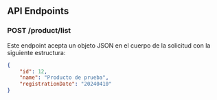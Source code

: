## API Endpoints

### POST /product/list

Este endpoint acepta un objeto JSON en el cuerpo de la solicitud con la siguiente estructura:

```json
{
    "id": 12,
    "name": "Producto de prueba",
    "registrationDate": "20240410"
}
